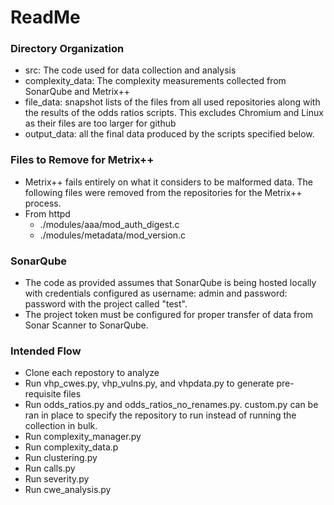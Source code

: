 # ReadMe

### Directory Organization
- src: The code used for data collection and analysis
- complexity_data: The complexity measurements collected from SonarQube and Metrix++
- file_data: snapshot lists of the files from all used repositories along with the results of the odds ratios scripts. This excludes Chromium and Linux as their files are too larger for github
- output_data: all the final data produced by the scripts specified below.

### Files to Remove for Metrix++
- Metrix++ fails entirely on what it considers to be malformed data. The following files were removed from the repositories for the Metrix++ process.
- From httpd
  - ./modules/aaa/mod_auth_digest.c
  - ./modules/metadata/mod_version.c

### SonarQube
- The code as provided assumes that SonarQube is being hosted locally with credentials configured as username: admin and password: password with the project called "test".
- The project token must be configured for proper transfer of data from Sonar Scanner to SonarQube.

### Intended Flow
- Clone each repostory to analyze
- Run vhp_cwes.py, vhp_vulns.py, and vhpdata.py to generate pre-requisite files
- Run odds_ratios.py and odds_ratios_no_renames.py. custom.py can be ran in place to specify the repository to run instead of running the collection in bulk.
- Run complexity_manager.py
- Run complexity_data.p
- Run clustering.py
- Run calls.py
- Run severity.py
- Run cwe_analysis.py
